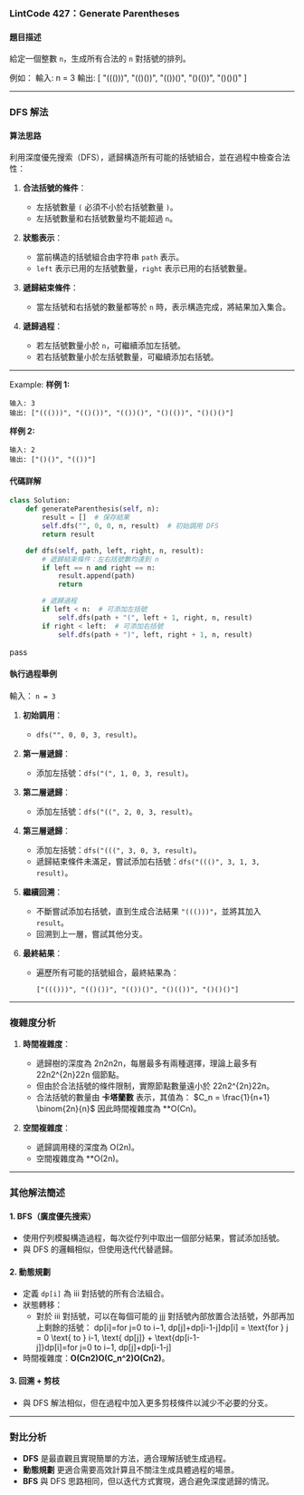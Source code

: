 
### **LintCode 427：Generate Parentheses**

#### **題目描述**

給定一個整數 `n`，生成所有合法的 `n` 對括號的排列。

例如：
輸入: n = 3
輸出: [ "((()))", "(()())", "(())()", "()(())", "()()()" ]

---

### **DFS 解法**

#### **算法思路**

利用深度優先搜索（DFS），遞歸構造所有可能的括號組合，並在過程中檢查合法性：

1. **合法括號的條件**：
    
    - 左括號數量 `(` 必須不小於右括號數量 `)`。
    - 左括號數量和右括號數量均不能超過 `n`。
2. **狀態表示**：
    
    - 當前構造的括號組合由字符串 `path` 表示。
    - `left` 表示已用的左括號數量，`right` 表示已用的右括號數量。
3. **遞歸結束條件**：
    
    - 當左括號和右括號的數量都等於 `n` 時，表示構造完成，將結果加入集合。
4. **遞歸過程**：
    
    - 若左括號數量小於 `n`，可繼續添加左括號。
    - 若右括號數量小於左括號數量，可繼續添加右括號。

---
Example:
**样例 1:**
```
输入: 3
输出: ["((()))", "(()())", "(())()", "()(())", "()()()"] 
```
**样例 2:**
```
输入: 2
输出: ["()()", "(())"]
```

#### **代碼詳解**

```python
class Solution:
    def generateParenthesis(self, n):
        result = []  # 保存結果
        self.dfs("", 0, 0, n, result)  # 初始調用 DFS
        return result

    def dfs(self, path, left, right, n, result):
        # 遞歸結束條件：左右括號數均達到 n
        if left == n and right == n:
            result.append(path)
            return

        # 遞歸過程
        if left < n:  # 可添加左括號
            self.dfs(path + "(", left + 1, right, n, result)
        if right < left:  # 可添加右括號
            self.dfs(path + ")", left, right + 1, n, result)

```
pass
#### **執行過程舉例**

輸入：
`n = 3`

1. **初始調用**：
    
    - `dfs("", 0, 0, 3, result)`。
2. **第一層遞歸**：
    
    - 添加左括號：`dfs("(", 1, 0, 3, result)`。
3. **第二層遞歸**：
    
    - 添加左括號：`dfs("((", 2, 0, 3, result)`。
4. **第三層遞歸**：
    
    - 添加左括號：`dfs("(((", 3, 0, 3, result)`。
    - 遞歸結束條件未滿足，嘗試添加右括號：`dfs("((()", 3, 1, 3, result)`。
5. **繼續回溯**：
    
    - 不斷嘗試添加右括號，直到生成合法結果 `"((()))"`，並將其加入 `result`。
    - 回溯到上一層，嘗試其他分支。
6. **最終結果**：
    
    - 遍歷所有可能的括號組合，最終結果為：

        `["((()))", "(()())", "(())()", "()(())", "()()()"]`
        

---

### **複雜度分析**

1. **時間複雜度**：
    
    - 遞歸樹的深度為 2n2n2n，每層最多有兩種選擇，理論上最多有 22n2^{2n}22n 個節點。
    - 但由於合法括號的條件限制，實際節點數量遠小於 22n2^{2n}22n。
    - 合法括號的數量由 **卡塔蘭數** 表示，其值為： $C_n = \frac{1}{n+1} \binom{2n}{n}$ 因此時間複雜度為 **O(Cn)。
2. **空間複雜度**：
    
    - 遞歸調用棧的深度為 O(2n)。
    - 空間複雜度為 **O(2n)。

---

### **其他解法簡述**

#### 1. **BFS（廣度優先搜索）**

- 使用佇列模擬構造過程，每次從佇列中取出一個部分結果，嘗試添加括號。
- 與 DFS 的邏輯相似，但使用迭代代替遞歸。

#### 2. **動態規劃**

- 定義 `dp[i]` 為 iii 對括號的所有合法組合。
- 狀態轉移：
    - 對於 iii 對括號，可以在每個可能的 jjj 對括號內部放置合法括號，外部再加上剩餘的括號： dp[i]=for j=0 to i−1, dp[j]+dp[i-1-j]dp[i] = \text{for } j = 0 \text{ to } i-1, \text{ dp[j]} + \text{dp[i-1-j]}dp[i]=for j=0 to i−1, dp[j]+dp[i-1-j]
- 時間複雜度：**O(Cn2)O(C_n^2)O(Cn2​)**。

#### 3. **回溯 + 剪枝**

- 與 DFS 解法相似，但在過程中加入更多剪枝條件以減少不必要的分支。

---

### **對比分析**

- **DFS** 是最直觀且實現簡單的方法，適合理解括號生成過程。
- **動態規劃** 更適合需要高效計算且不關注生成具體過程的場景。
- **BFS** 與 DFS 思路相同，但以迭代方式實現，適合避免深度遞歸的情況。